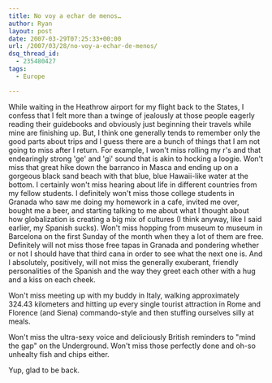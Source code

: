 ```yaml
---
title: No voy a echar de menos…
author: Ryan
layout: post
date: 2007-03-29T07:25:33+00:00
url: /2007/03/28/no-voy-a-echar-de-menos/
dsq_thread_id:
  - 235480427
tags:
  - Europe

---
```

While waiting in the Heathrow airport for my flight back to the States, I
confess that I felt more than a twinge of jealously at those people eagerly
reading their guidebooks and obviously just beginning their travels while mine
are finishing up. But, I think one generally tends to remember only the good
parts about trips and I guess there are a bunch of things that I am not going
to miss after I return. For example, I won't miss rolling my r's and that
endearingly strong 'ge' and 'gi' sound that is akin to hocking a loogie. Won't
miss that great hike down the barranco in Masca and ending up on a gorgeous
black sand beach with that blue, blue Hawaii-like water at the bottom. I
certainly won't miss hearing about life in different countries from my fellow
students. I definitely won't miss those college students in Granada who saw me
doing my homework in a cafe, invited me over, bought me a beer, and starting
talking to me about what I thought about how globalization is creating a big
mix of cultures (I think anyway, like I said earlier, my Spanish sucks). Won't
miss hopping from museum to museum in Barcelona on the first Sunday of the
month when they a lot of them are free. Definitely will not miss those free
tapas in Granada and pondering whether or not I should have that third cana in
order to see what the next one is. And I absolutely, positively, will not miss
the generally exuberant, friendly personalities of the Spanish and the way they
greet each other with a hug and a kiss on each cheek.

Won't miss meeting up with my buddy in Italy, walking approximately 324.43
kilometers and hitting up every single tourist attraction in Rome and Florence
(and Siena) commando-style and then stuffing ourselves silly at meals.

Won't miss the ultra-sexy voice and deliciously British reminders to "mind the
gap" on the Underground. Won't miss those perfectly done and oh-so unhealty
fish and chips either.

Yup, glad to be back.